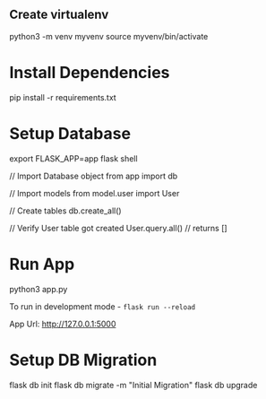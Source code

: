 ## Create virtualenv
python3 -m venv myvenv
source myvenv/bin/activate

# Install Dependencies
pip install -r requirements.txt

# Setup Database
export FLASK_APP=app
flask shell

// Import Database object
from app import db

// Import models
from model.user import User

// Create tables
db.create_all()

// Verify User table got created
User.query.all() // returns []

# Run App
python3 app.py

To run in development mode - `flask run --reload`

App Url: http://127.0.0.1:5000

# Setup DB Migration

flask db init
flask db migrate -m "Initial Migration"
flask db upgrade
